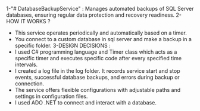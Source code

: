 1-"# DatabaseBackupService" : Manages automated backups of SQL Server databases, ensuring regular data protection and recovery readiness.
2-HOW IT WORKS ? 
   - This service operates periodically and automatically based on a timer.
   - You connect to a custom database in sql server and make a backup in a specific folder.
3-DESIGN DECISIONS :
   - I used C# programming language and Timer class which acts as a specific timer and executes specific code after every specified time intervals.
   - I created a log file in the log folder. It records service start and stop events, successful database backups, and errors during backup or connection.
   - The service offers flexible configurations with adjustable paths and settings in configuration files.
   - I used ADO .NET to connect and interact with a database.









